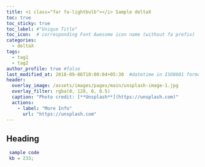 ```yaml
---
title: <i class="far fa-lightbulb"></i> Sample deltaX
toc: true
toc_sticky: true
toc_label: #"Unique Title"
toc_icon:  # corresponding Font Awesome icon name (without fa prefix)
categories:
  - deltaX
tags:
  - tag1
  - tag2
author_profile: true #false
last_modified_at: 2018-09-06T10:00:04+05:30  #datetime in ISO8601 format
header:
  overlay_image: /assets/images/pages/main/unsplash-image-1.jpg
  overlay_filter: rgba(0, 128, 0, 0.5)
  caption: "Photo credit: [**Unsplash**](https://unsplash.com)"
  actions:
    - label: "More Info"
      url: "https://unsplash.com"
---
```



## Heading


```matlab
 sample code
 kb = 233;
```


